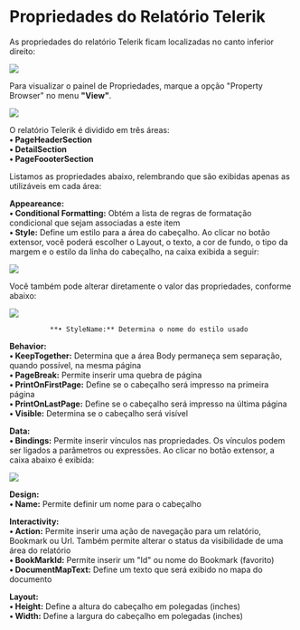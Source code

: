 # Propriedades do Relatório Telerik

As propriedades do relatório Telerik ficam localizadas no canto inferior direito:

![](http://www.gvinci.com.br/manual/tlrkpropgv5.zoom52.png)

Para visualizar o painel de Propriedades, marque a opção "Property Browser" no menu **"View"**.

![](http://www.gvinci.com.br/manual/tlrkheadersectprop1gv5.png)

O relatório Telerik é dividido em três áreas:  
                 **• PageHeaderSection**  
                 **• DetailSection**  
                 **• PageFoooterSection**  
  
Listamos as propriedades abaixo, relembrando que são exibidas apenas as utilizáveis em cada área:  
  
**Appeareance:**  
                 **• Conditional Formatting:** Obtém a lista de regras de formatação condicional que sejam associadas a este item  
                 **• Style:** Define um estilo para a área do cabeçalho. Ao clicar no botão extensor, você poderá escolher o Layout, o texto, a cor de fundo, o tipo da margem e o estilo da linha do cabeçalho, na caixa exibida a seguir:

![](http://www.gvinci.com.br/manual/trlkeditstyle.png)

Você também pode alterar diretamente o valor das propriedades, conforme abaixo:

![](http://www.gvinci.com.br/manual/tlrkstyle.png)

              **• StyleName:** Determina o nome do estilo usado  
  
**Behavior:**  
              **• KeepTogether:** Determina que a área Body permaneça sem separação, quando possível, na mesma página  
              **• PageBreak:** Permite inserir uma quebra de página  
              **• PrintOnFirstPage:** Define se o cabeçalho será impresso na primeira página  
              **• PrintOnLastPage:** Define se o cabeçalho será impresso na última página  
              **• Visible:** Determina se o cabeçalho será visível  
  
**Data:**  
              **• Bindings:** Permite inserir vínculos nas propriedades. Os vínculos podem ser ligados a parâmetros ou expressões. Ao clicar no botão extensor, a caixa abaixo é exibida:

![](http://www.gvinci.com.br/manual/tlrkeditbindings.png)

**Design:**  
             **• Name:** Permite definir um nome para o cabeçalho  
  
**Interactivity:**  
             **• Action:** Permite inserir uma ação de navegação para um relatório, Bookmark ou Url. Também permite alterar o status da visibilidade de uma área do relatório  
             **• BookMarkId:** Permite inserir um "Id" ou nome do Bookmark \(favorito\)  
             **• DocumentMapText:** Define um texto que será exibido no mapa do documento  
  
**Layout:**  
            **• Height:** Define a altura do cabeçalho em polegadas \(inches\)  
            **• Width:** Define a largura do cabeçalho em polegadas \(inches\)

